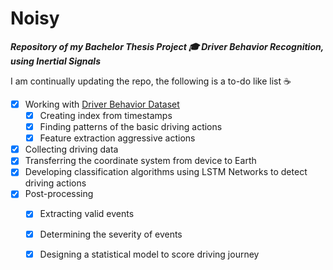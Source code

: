 # Noisy
***Repository of my Bachelor Thesis Project 🎓 Driver Behavior Recognition, using Inertial Signals***

I am continually updating the repo, the following is a to-do like list ☕

- [x] Working with [Driver Behavior Dataset](https://github.com/jair-jr/driverBehaviorDataset)
	- [x] Creating index from timestamps
	- [x] Finding patterns of the basic driving actions
	- [x] Feature extraction aggressive actions
- [x] Collecting driving data
- [x] Transferring the coordinate system from device to Earth
- [x] Developing classification algorithms using LSTM Networks to detect driving actions
- [x] Post-processing
	- [x] Extracting valid events
	- [x] Determining the severity of events
	- [x] Designing a statistical model to score driving journey


